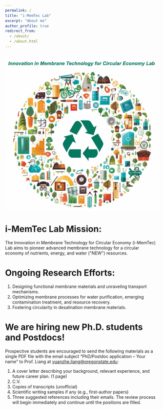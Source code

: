 ```yaml
---
permalink: /
title: "i-MemTec Lab"
excerpt: "About me"
author_profile: true
redirect_from: 
  - /about/
  - /about.html
---
```


<br/><img src='/images/Firstpage.png'>



i-MemTec Lab Mission:
======
The Innovation in Membrane Technology for Circular Economy (i-MemTec) Lab aims to pioneer advanced membrane technology for a circular economy of nutrients, energy, and water ("NEW") resources.

Ongoing Research Efforts:
======
1. Designing functional membrane materials and unraveling transport mechanisms.
2. Optimizing membrane processes for water purification, emerging contamination treatment, and resource recovery.
3. Fostering circularity in desalination membrane materials.

We are hiring new Ph.D. students and Postdocs!
======
Prospective students are encouraged to send the following materials as a single PDF file with the email subject “PhD/Postdoc application – Your name” to Prof. Liang at yuanzhe.liang@oregonstate.edu:
1.	A cover letter describing your background, relevant experience, and future career plan. (1 page)
2.	C.V.
3.	Copies of transcripts (unofficial)
4.	Scientific writing samples if any (e.g., first-author papers)
5.	Three suggested references including their emails.
The review process will begin immediately and continue until the positions are filled.
